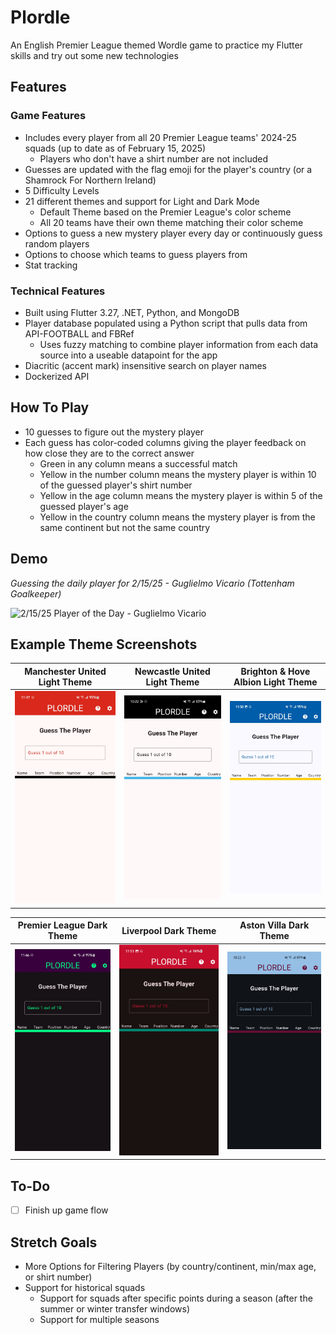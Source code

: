 # Plordle
An English Premier League themed Wordle game to practice my Flutter skills and try out some new technologies

## Features
### Game Features
- Includes every player from all 20 Premier League teams' 2024-25 squads (up to date as of February 15, 2025)
    - Players who don't have a shirt number are not included
- Guesses are updated with the flag emoji for the player's country (or a Shamrock For Northern Ireland)
- 5 Difficulty Levels
- 21 different themes and support for Light and Dark Mode
    - Default Theme based on the Premier League's color scheme
    - All 20 teams have their own theme matching their color scheme
- Options to guess a new mystery player every day or continuously guess random players
- Options to choose which teams to guess players from
- Stat tracking

### Technical Features
- Built using Flutter 3.27, .NET, Python, and MongoDB
- Player database populated using a Python script that pulls data from API-FOOTBALL and FBRef
    - Uses fuzzy matching to combine player information from each data source into a useable datapoint for the app
- Diacritic (accent mark) insensitive search on player names
- Dockerized API

## How To Play
- 10 guesses to figure out the mystery player
- Each guess has color-coded columns giving the player feedback on how close they are to the correct answer
    - Green in any column means a successful match
    - Yellow in the number column means the mystery player is within 10 of the guessed player's shirt number
    - Yellow in the age column means the mystery player is within 5 of the guessed player's age
    - Yellow in the country column means the mystery player is from the same continent but not the same country

## Demo
*Guessing the daily player for 2/15/25 - Guglielmo Vicario (Tottenham Goalkeeper)*
  

<img alt="2/15/25 Player of the Day - Guglielmo Vicario" src = "./plordle-media/newPlordleRecording.gif" width = 300>


## Example Theme Screenshots

| Manchester United Light Theme | Newcastle United Light Theme | Brighton & Hove Albion Light Theme | 
| :---: | :---: | :---: | 
| <img alt="Manchester United Light Mode Theme" src = "./plordle-media/Manchester United Light Mode.jpg" width = 300> |<img alt="Newcastle Light Mode Theme" src = "./plordle-media/Newcastle Light Theme.jpg" width = 300> | <img alt="Brighton & Hove Albion Light Mode Theme" src = "./plordle-media/Brighton Light Mode.jpg" width = 300> | 


| Premier League Dark Theme | Liverpool Dark Theme | Aston Villa Dark Theme | 
| :---: | :---: | :---: | 
| <img alt="Premier League Dark Mode Theme" src = "./plordle-media/Premier League Dark Mode.jpg" width = 300> |<img alt="Liverpool Dark Mode Theme" src = "./plordle-media/Liverpool Dark Mode.jpg" width = 300> | <img alt="Aston Villa Light Mode Theme" src = "./plordle-media/Aston Villa Dark Theme.jpg" width = 300> | 

## To-Do
- [ ] Finish up game flow

## Stretch Goals
- More Options for Filtering Players (by country/continent, min/max age, or shirt number)
- Support for historical squads 
    - Support for squads after specific points during a season (after the summer or winter transfer windows)
    - Support for multiple seasons
